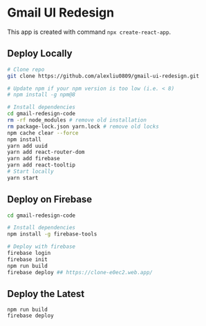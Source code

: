 # Gmail UI Redesign
This app is created with command `npx create-react-app`.

## Deploy Locally
```bash
# Clone repo
git clone https://github.com/alexliu0809/gmail-ui-redesign.git

# Update npm if your npm version is too low (i.e. < 8)
# npm install -g npm@8

# Install dependencies
cd gmail-redesign-code
rm -rf node_modules # remove old installation
rm package-lock.json yarn.lock # remove old locks
npm cache clear --force
npm install
yarn add uuid
yarn add react-router-dom
yarn add firebase
yarn add react-tooltip
# Start locally
yarn start
```

## Deploy on Firebase
```bash
cd gmail-redesign-code

# Install dependencies
npm install -g firebase-tools

# Deploy with firebase
firebase login
firebase init
npm run build
firebase deploy ## https://clone-e0ec2.web.app/
```

## Deploy the Latest
```
npm run build 
firebase deploy
```

